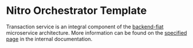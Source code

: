 # Nitro Orchestrator Template

Transaction service is an integral component of the [backend-fiat](https://github.com/payment-corporation/backend-fiat) microservice architecture. More information can be found on the [specified page](https://paycorp-1.gitbook.io/internal/sLEpDw8zSWiz3aIRNcwu/services/transaction-service) in the internal documentation.
